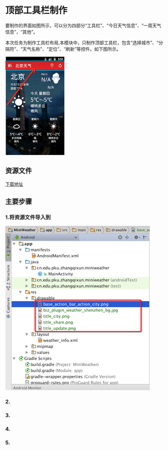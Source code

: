 # 顶部工具栏制作

要制作的界面如图所示，可以分为四部分“工具栏”、“今日天气信息”、“一周天气信息”，“其他”。

本次任务为制作工具栏布局,本模块中，只制作顶部工具栏，包含“选择城市”、“分隔符”、“天气名称”、“定位”、“刷新”等控件。如下图所示。

![](imags/02/1.png)

 
## 资源文件

  [下载地址](http://mobile100.zhangqx.com/assets/docs/projects/weather02_res.zip)
  
## 主要步骤

### 1.将资源文件导入到
![](imags/02/2-2.png)

### 2.


### 3.


### 4.


### 5.





